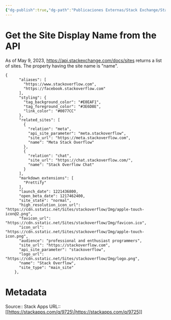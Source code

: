 ```yaml
---
{"dg-publish":true,"dg-path":"Publicaciones Externas/Stack Exchange/Stack Apps/stackapps.com-9725.md","permalink":"/publicaciones-externas/stack-exchange/stack-apps/stackapps-com-9725/","title":"Get the Site Display Name from the API","hide":true,"noteIcon":"default","created":"2024-04-03T12:20:11.701-06:00","updated":"2024-04-05T16:43:26.619-06:00"}
---
```


# Get the Site Display Name from the API

As of May 9, 2023, https://api.stackexchange.com/docs/sites returns a list of sites. The property having the site name is "name". 

```
{
      "aliases": [
        "https://www.stackoverflow.com",
        "https://facebook.stackoverflow.com"
      ],
      "styling": {
        "tag_background_color": "#E0EAF1",
        "tag_foreground_color": "#3E6D8E",
        "link_color": "#0077CC"
      },
      "related_sites": [
        {
          "relation": "meta",
          "api_site_parameter": "meta.stackoverflow",
          "site_url": "https://meta.stackoverflow.com",
          "name": "Meta Stack Overflow"
        },
        {
          "relation": "chat",
          "site_url": "https://chat.stackoverflow.com/",
          "name": "Stack Overflow Chat"
        }
      ],
      "markdown_extensions": [
        "Prettify"
      ],
      "launch_date": 1221436800,
      "open_beta_date": 1217462400,
      "site_state": "normal",
      "high_resolution_icon_url": "https://cdn.sstatic.net/Sites/stackoverflow/Img/apple-touch-icon@2.png",
      "favicon_url": "https://cdn.sstatic.net/Sites/stackoverflow/Img/favicon.ico",
      "icon_url": "https://cdn.sstatic.net/Sites/stackoverflow/Img/apple-touch-icon.png",
      "audience": "professional and enthusiast programmers",
      "site_url": "https://stackoverflow.com",
      "api_site_parameter": "stackoverflow",
      "logo_url": "https://cdn.sstatic.net/Sites/stackoverflow/Img/logo.png",
      "name": "Stack Overflow",
      "site_type": "main_site"
    },
```

# Metadata
Source:: Stack Apps
URL:: [[https://stackapps.com/q/9725\|https://stackapps.com/q/9725]]


